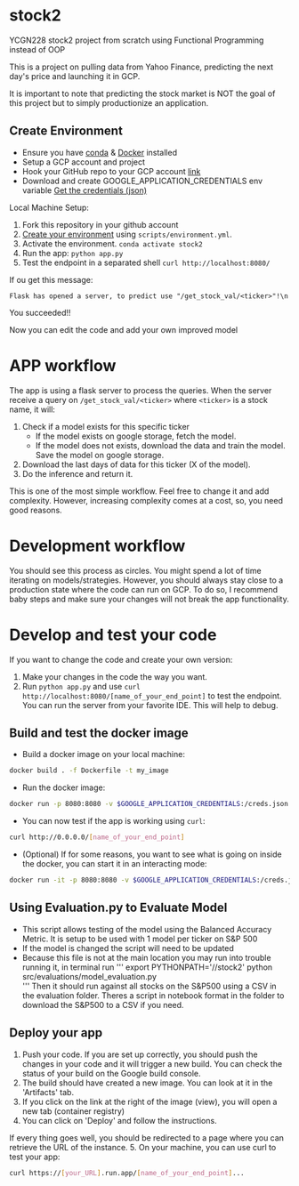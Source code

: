 # stock2
YCGN228 stock2 project from scratch using Functional Programming instead of OOP

This is a project on pulling data from Yahoo Finance, predicting the next day's price and launching it in GCP.

It is important to note that predicting the stock market is NOT the goal of this project but to simply productionize an application.

## Create Environment

- Ensure you have [conda](https://docs.conda.io/projects/conda/en/latest/user-guide/install/) & [Docker](https://docs.docker.com/get-docker/) installed
- Setup a GCP account and project
- Hook your GitHub repo to your GCP account [link](https://cloud.google.com/build/docs/automating-builds/create-manage-triggers)
- Download and create GOOGLE_APPLICATION_CREDENTIALS env variable [Get the credentials (json)](https://developers.google.com/workspace/guides/create-credentials#create_credentials_for_a_service_account)

Local Machine Setup:
1. Fork this repository in your github account
2. [Create your environment](https://docs.conda.io/projects/conda/en/latest/user-guide/tasks/manage-environments.html#creating-an-environment-from-an-environment-yml-file) using `scripts/environment.yml`.  
3. Activate the environment. `conda activate stock2`
4. Run the app: `python app.py` 
5. Test the endpoint in a separated shell `curl http://localhost:8080/`

If ou get this message: 
```
Flask has opened a server, to predict use "/get_stock_val/<ticker>"!\n
```
You succeeded!! 

Now you can edit the code and add your own improved model

# APP workflow
The app is using a flask server to process the queries. When the server receive a query on `/get_stock_val/<ticker>` where `<ticker>` is a stock name, it will:
1. Check if a model exists for this specific ticker
    - If the model exists on google storage, fetch the model.
    - If the model does not exists, download the data and train the model. Save the model on google storage.
2. Download the last days of data for this ticker (X of the model).
3. Do the inference and return it.

This is one of the most simple workflow. Feel free to change it and add complexity. However, increasing complexity comes at a cost, so, you need good reasons.

# Development workflow

You should see this process as circles. You might spend a lot of time iterating on models/strategies. However, you should always stay close to a production state where the code can run on GCP. To do so, I recommend baby steps and make sure your changes will not break the app functionality.  

# Develop and test your code
If you want to change the code and create your own version:
1. Make your changes in the code the way you want.
2. Run `python app.py` and use `curl http://localhost:8080/[name_of_your_end_point]` to test the endpoint. You can run the server from your favorite IDE. This will help to debug.

## Build and test the docker image

- Build a docker image on your local machine:  
```bash
docker build . -f Dockerfile -t my_image
```
- Run the docker image:
```bash
docker run -p 8080:8080 -v $GOOGLE_APPLICATION_CREDENTIALS:/creds.json -e GOOGLE_APPLICATION_CREDENTIALS=/creds.json my_image
```
- You can now test if the app is working using `curl`:
```bash
curl http://0.0.0.0/[name_of_your_end_point]
```
- (Optional) If for some reasons, you want to see what is going on inside the docker, you can start it in an interacting mode:
```bash
docker run -it -p 8080:8080 -v $GOOGLE_APPLICATION_CREDENTIALS:/creds.json -e GOOGLE_APPLICATION_CREDENTIALS=/creds.json my_image /bin/bash

```

## Using Evaluation.py to Evaluate Model

- This script allows testing of the model using the Balanced Accuracy Metric. It is setup to be used with 1 model per ticker on S&P 500
- If the model is changed the script will need to be updated
- Because this file is not at the main location you may run into trouble running it, in terminal run
'''
export PYTHONPATH='/<PATH TO YOUR PROJECT>/stock2'
python src/evaluations/model_evaluation.py   
'''
Then it should run against all stocks on the S&P500 using a CSV in the evaluation folder.
Theres a script in notebook format in the folder to download the S&P500 to a CSV if you need.

## Deploy your app

1. Push your code. If you are set up correctly, you should push the changes in your code and it will trigger a new build. You can check the status of your build on the Google build console.
2. The build should have created a new image. You can look at it in the 'Artifacts' tab.
3. If you click on the link at the right of the image (view), you will open a new tab (container registry)  
4. You can click on 'Deploy' and follow the instructions.

If every thing goes well, you should be redirected to a page where you can retrieve the URL of the instance.
5. On your machine, you can use curl to test your app:
```bash
curl https://[your_URL].run.app/[name_of_your_end_point]... 
```

